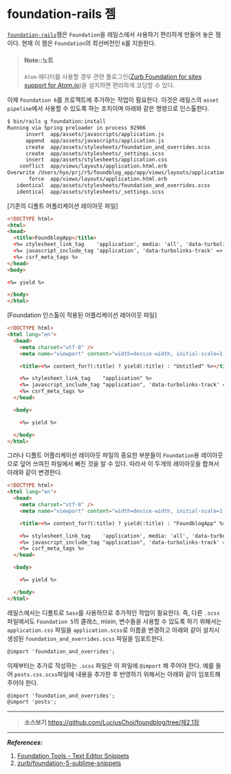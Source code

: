 # foundation-rails 젬

[`foundation-rails`](https://github.com/zurb/foundation-rails)젬은 `Foundation`을 레일스에서 사용하기 편리하게 만들어 놓은 젬이다. 현재 이 젬은 `Foundation`의 최선버전인 `6`를 지원한다.

> #### Note::노트
> 
> `Atom` 에디터를 사용할 경우 관련 플로그인([Zurb Foundation for sites support for Atom.io](https://atom.io/packages/atom-zurb-foundation))을 설치하면 편리하게 코딩할 수 있다. 

이제 `Foundation 6`를 프로젝트에 추가하는 작업이 필요한다. 이것은 레일스의 `asset pipeline`에서 사용할 수 있도록 하는 조치이며 아래와 같은 명령으로 인스톨한다.

```bash
$ bin/rails g foundation:install
Running via Spring preloader in process 92906
      insert  app/assets/javascripts/application.js
      append  app/assets/javascripts/application.js
      create  app/assets/stylesheets/foundation_and_overrides.scss
      create  app/assets/stylesheets/_settings.scss
      insert  app/assets/stylesheets/application.css
    conflict  app/views/layouts/application.html.erb
Overwrite /Users/hyo/prj/r5/foundblog_app/app/views/layouts/application.html.erb? (enter "h" for help) [Ynaqdh] Y
       force  app/views/layouts/application.html.erb
   identical  app/assets/stylesheets/foundation_and_overrides.scss
   identical  app/assets/stylesheets/_settings.scss
```

[기존의 디폴트 어플리케이션 레이아웃 파일]

```html
<!DOCTYPE html>
<html>
<head>
  <title>FoundblogApp</title>
  <%= stylesheet_link_tag    'application', media: 'all', 'data-turbolinks-track' => true %>
  <%= javascript_include_tag 'application', 'data-turbolinks-track' => true %>
  <%= csrf_meta_tags %>
</head>
<body>

<%= yield %>

</body>
</html>
```

[Foundation 인스톨이 적용된 어플리케이션 레아이웃 파일]

```html
<!DOCTYPE html>
<html lang="en">
  <head>
    <meta charset="utf-8" />
    <meta name="viewport" content="width=device-width, initial-scale=1.0" />

    <title><%= content_for?(:title) ? yield(:title) : "Untitled" %></title>

    <%= stylesheet_link_tag    "application" %>
    <%= javascript_include_tag "application", 'data-turbolinks-track' => true %>
    <%= csrf_meta_tags %>
  </head>

  <body>

    <%= yield %>

  </body>
</html>
```

그러나 디폴트 어플리케이션 레이아웃 파일의 중요한 부분들이 `Foundation`용 레이아웃으로 덮어 쓰여진 파일에서 빠진 것을 알 수 있다. 따라서 이 두개의 레이아웃을 합쳐서 아래와 같이 변경한다.

```html
<!DOCTYPE html>
<html lang="en">
  <head>
    <meta charset="utf-8" />
    <meta name="viewport" content="width=device-width, initial-scale=1.0" />

    <title><%= content_for?(:title) ? yield(:title) : "FoundblogApp" %></title>

    <%= stylesheet_link_tag    'application', media: 'all', 'data-turbolinks-track' => true %>
    <%= javascript_include_tag "application", 'data-turbolinks-track' => true %>
    <%= csrf_meta_tags %>
  </head>

  <body>

    <%= yield %>

  </body>
</html>
```

레일스에서는 디폴트로 `Sass`를 사용하므로 추가적인 작업이 필요한다. 즉, 다른 `.scss` 파일에서도 `Foundation 5`의 클래스, mixin, 변수들을 사용할 수 있도록 하기 위해서는 `application.css` 파일을 `application.scss`로 이름을 변경하고 아래와 같이 설치시 생성된 `foundation_and_overrides.scss` 파일을 임포트한다.

```html
@import 'foundation_and_overrides';
```

이제부터는 추가로 작성하는 `.scss` 파일은 이 파일에 `@import` 해 주어야 한다. 예를 들어 `posts.css.scss`파일에 내용을 추가한 후 반영하기 위해서는 아래와 같이 임포트해 주어야 한다.

```html
@import 'foundation_and_overrides';
@import 'posts';
```

---

> **소스보기** https://github.com/LuciusChoi/foundblog/tree/제2.1장

---


_**References:**_

1. [Foundation Tools - Text Editor Snippets](http://foundation.zurb.com/develop/tools.html)
2. [zurb/foundation-5-sublime-snippets](https://github.com/zurb/foundation-5-sublime-snippets)
